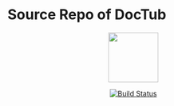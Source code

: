 # Source Repo of DocTub

<p align="center"><a href="https://doctub.com" target="_blank"><img src="http://doctub-cdn.netlify.com/assets/logo.svg" style="height:100px"></a></p>

<p align="center"><a href="https://travis-ci.org/doctub/platform"><img src="https://travis-ci.org/doctub/platform.svg" alt="Build Status"></a></p>
